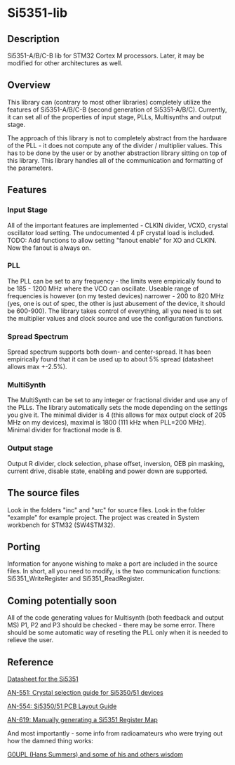 # Si5351-lib
## Description
Si5351-A/B/C-B lib for STM32 Cortex M processors. Later, it may be modified for other architectures as well.

## Overview
This library can (contrary to most other libraries) completely utilize the features of Si5351-A/B/C-B (second generation of Si5351-A/B/C). Currently, it can set all of the properties of input stage, PLLs, Multisynths and output stage.

The approach of this library is not to completely abstract from the hardware of the PLL - it does not compute any of the divider / multiplier values. This has to be done by the user or by another abstraction library sitting on top of this library. This library handles all of the communication and formatting of the parameters.

## Features
### Input Stage
All of the important features are implemented - CLKIN divider, VCXO, crystal oscillator load setting.
The undocumented 4 pF crystal load is included.
TODO: Add functions to allow setting "fanout enable" for XO and CLKIN. Now the fanout is always on.

### PLL
The PLL can be set to any frequency - the limits were empirically found to be 185 - 1200 MHz where the VCO can oscillate.
Useable range of frequencies is however (on my tested devices) narrower - 200 to 820 MHz (yes, one is out of spec, the other is just abusement of the device, it should be 600-900).
The library takes control of everything, all you need is to set the multiplier values and clock source and use the configuration functions.

### Spread Spectrum
Spread spectrum supports both down- and center-spread. It has been empirically found that it can be used up to about 5% spread (datasheet allows max +-2.5%).

### MultiSynth
The MultiSynth can be set to any integer or fractional divider and use any of the PLLs. The library automatically sets the mode depending on the settings you give it.
The minimal divider is 4 (this allows for max output clock of 205 MHz on my devices), maximal is 1800 (111 kHz when PLL=200 MHz). Minimal divider for fractional mode is 8.

### Output stage
Output R divider, clock selection, phase offset, inversion, OEB pin masking, current drive, disable state, enabling and power down are supported.

## The source files
Look in the folders "inc" and "src" for source files.
Look in the folder "example" for example project. The project was created in System workbench for STM32 (SW4STM32).

## Porting
Information for anyone wishing to make a port are included in the source files. In short, all you need to modify, is the two communication functions: Si5351_WriteRegister and Si5351_ReadRegister.

## Coming potentially soon
All of the code generating values for Multisynth (both feedback and output MS) P1, P2 and P3 should be checked - there may be some error. There should be some automatic way of reseting the PLL only when it is needed to relieve the user.

## Reference
[Datasheet for the Si5351](https://cdn-shop.adafruit.com/datasheets/Si5351.pdf)

[AN-551: Crystal selection guide for Si5350/51 devices](https://www.silabs.com/documents/public/application-notes/AN551.pdf)

[AN-554: Si5350/51 PCB Layout Guide](https://www.silabs.com/documents/public/application-notes/AN554.pdf)

[AN-619: Manually generating a Si5351 Register Map](https://www.silabs.com/documents/public/application-notes/AN619.pdf)

And most importantly - some info from radioamateurs who were trying out how the damned thing works:

[G0UPL (Hans Summers) and some of his and others wisdom](https://groups.io/g/BITX20/topic/si5351a_facts_and_myths/5430607?p=Created,,,20,1,0,0&jump=1)
